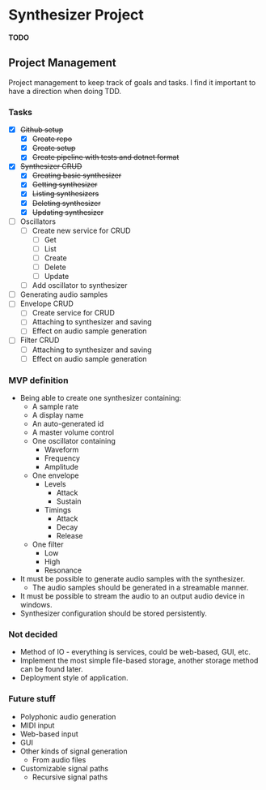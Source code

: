 ﻿# Synthesizer Project

**TODO**

## Project Management

Project management to keep track of goals and tasks. I find it important to have a direction when doing TDD.

### Tasks

* [x] ~~Github setup~~
    * [x] ~~Create repo~~
    * [x] ~~Create setup~~
    * [x] ~~Create pipeline with tests and dotnet format~~
* [x] ~~Synthesizer CRUD~~
    * [x] ~~Creating basic synthesizer~~
    * [x] ~~Getting synthesizer~~
    * [x] ~~Listing synthesizers~~
    * [x] ~~Deleting synthesizer~~
    * [x] ~~Updating synthesizer~~
* [ ] Oscillators
    * [ ] Create new service for CRUD
        * [ ] Get
        * [ ] List
        * [ ] Create
        * [ ] Delete
        * [ ] Update
    * [ ] Add oscillator to synthesizer
* [ ] Generating audio samples
* [ ] Envelope CRUD
    * [ ] Create service for CRUD
    * [ ] Attaching to synthesizer and saving
    * [ ] Effect on audio sample generation
* [ ] Filter CRUD
    * [ ] Attaching to synthesizer and saving
    * [ ] Effect on audio sample generation

### MVP definition

* Being able to create one synthesizer containing:
    * A sample rate
    * A display name
    * An auto-generated id
    * A master volume control
    * One oscillator containing
        * Waveform
        * Frequency
        * Amplitude
    * One envelope
        * Levels
            * Attack
            * Sustain
        * Timings
            * Attack
            * Decay
            * Release
    * One filter
        * Low
        * High
        * Resonance
* It must be possible to generate audio samples with the synthesizer.
    * The audio samples should be generated in a streamable manner.
* It must be possible to stream the audio to an output audio device in windows.
* Synthesizer configuration should be stored persistently.

### Not decided

* Method of IO - everything is services, could be web-based, GUI, etc.
* Implement the most simple file-based storage, another storage method can be found later.
* Deployment style of application.

### Future stuff

* Polyphonic audio generation
* MIDI input
* Web-based input
* GUI
* Other kinds of signal generation
    * From audio files
* Customizable signal paths
    * Recursive signal paths
